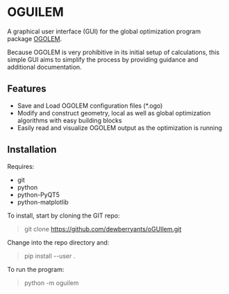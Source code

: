 # OGUILEM

A graphical user interface (GUI) for the global optimization program package [OGOLEM](https://www.ogolem.org/).

Because OGOLEM is very prohibitive in its initial setup of calculations, this simple GUI aims to simplify the process by
providing guidance and additional documentation.

## Features

* Save and Load OGOLEM configuration files (*.ogo)
* Modify and construct geometry, local as well as global optimization algorithms with easy building blocks
* Easily read and visualize OGOLEM output as the optimization is running

## Installation

Requires:

* git
* python
* python-PyQT5
* python-matplotlib

To install, start by cloning the GIT repo:
> git clone https://github.com/dewberryants/oGUIlem.git

Change into the repo directory and:
> pip install --user .

To run the program:
> python -m oguilem
